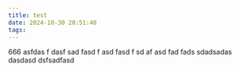 ```yaml
---
title: test
date: 2024-10-30 20:51:40
tags:
---
```

<!-- ---
title: {{ title }}
date: {{ date }}
author: LBZ
img: 
coverImg: 
top: false
cover: false
toc: true
mathjax: false
password:
summary:
tags:
categories:
--- -->
666
asfdas
f
dasf
sad
fasd
f
asd
fasd
f
sd
af
asd
fad
fads
sdadsadas
dasdasd
dsfsadfasd
